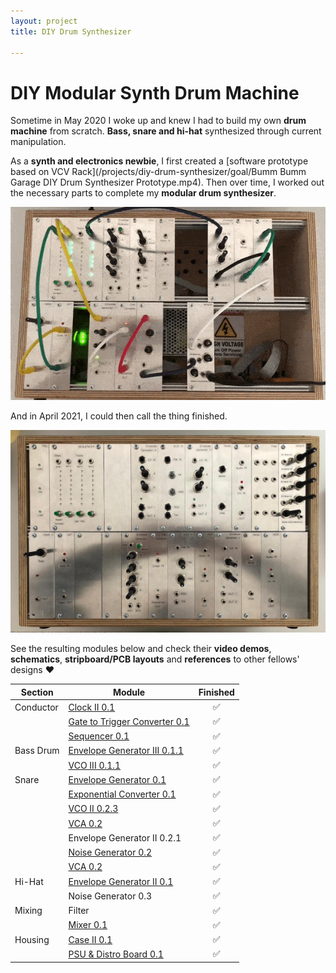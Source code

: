 ```yaml
---
layout: project
title: DIY Drum Synthesizer

---
```


# DIY Modular Synth Drum Machine

Sometime in May 2020 I woke up and knew I had to build my own **drum machine** from scratch. **Bass, snare and hi-hat** synthesized through current manipulation.

As a **synth and electronics newbie**, I first created a [software prototype based on VCV Rack](/projects/diy-drum-synthesizer/goal/Bumm Bumm Garage DIY Drum Synthesizer Prototype.mp4). Then over time, I worked out the necessary parts to complete my **modular drum synthesizer**.

![](/projects/diy-modular-synthesizer-drum-machine/animation.gif)

And in April 2021, I could then call the thing finished.

![](/projects/diy-modular-synthesizer-drum-machine/done1080px.jpg)

See the resulting modules below and check their **video demos**, **schematics**, **stripboard/PCB layouts** and **references** to other fellows' designs ❤️️

| Section   | Module                                                       | Finished |
| --------- | ------------------------------------------------------------ | :------: |
| Conductor | [Clock II 0.1](/modules/clock-ii-0.1/)                       |    ✅     |
|           | [Gate to Trigger Converter 0.1](/modules/gate-to-trigger-converter-0.1) |    ✅     |
|           | [Sequencer 0.1](/modules/sequencer-0.1)                      |    ✅     |
| Bass Drum | [Envelope Generator III 0.1.1](/modules/envelope-generator-iii-0.1.1) |    ✅     |
|           | [VCO III 0.1.1](/modules/vco-iii-0.1.1/)                     |    ✅     |
| Snare     | [Envelope Generator 0.1](/modules/envelope-generator-0.1)    |    ✅     |
|           | [Exponential Converter 0.1](/modules/exponential-converter-0.1) |    ✅     |
|           | [VCO II 0.2.3](/modules/vco-ii-0.2.3)                        |    ✅     |
|           | [VCA 0.2](/modules/vca-0.2)                                  |    ✅     |
|           | Envelope Generator II 0.2.1 <!-- Assembly done -->           |    ✅     |
|           | [Noise Generator 0.2](/modules/noise-generator-0.2)          |    ✅     |
|           | [VCA 0.2](/modules/vca-0.2)                                  |    ✅     |
| Hi-Hat    | [Envelope Generator II 0.1](/modules/envelope-generator-ii-0.1) |    ✅     |
|           | Noise Generator 0.3 <!-- Assembly done -->                   |    ✅     |
| Mixing    | Filter <!-- Assembly in Progress (labels missing) -->        |    ✅     |
|           | [Mixer 0.1](/modules/mixer-0.1)                              |    ✅     |
| Housing   | [Case II 0.1](modules/case-ii-0.1)                           |    ✅     |
|           | [PSU & Distro Board 0.1](modules/psu-power-distribution-0.1) <!-- Docs in Progress, Modul noch fotografieren und texten  --> |    ✅     |